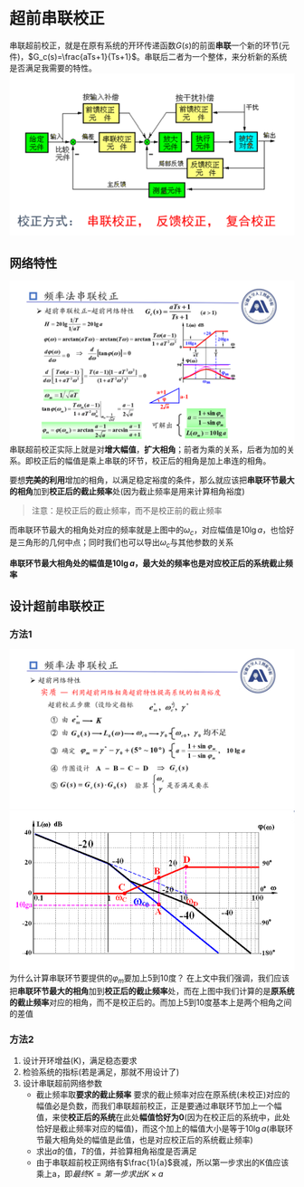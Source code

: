 # 超前串联校正
串联超前校正，就是在原有系统的开环传递函数$G(s)$的前面**串联**一个新的环节(元件)，$G_c(s)=\frac{aTs+1}{Ts+1}$。串联后二者为一个整体，来分析新的系统是否满足我需要的特性。
![](picture/13_2.png)
## 网络特性
![](picture/13_1.png)
串联超前校正实际上就是对**增大幅值**，**扩大相角**；前者为乘的关系，后者为加的关系。即校正后的幅值是乘上串联的环节，校正后的相角是加上串连的相角。

要想**完美的利用**增加的相角，以满足稳定裕度的条件，那么就应该把**串联环节最大的相角**加到**校正后的截止频率**处(因为截止频率是用来计算相角裕度)
>注意：是校正后的截止频率，而不是校正前的截止频率

而串联环节最大的相角处对应的频率就是上图中的$\omega_c$，对应幅值是$10 \lg a$，也恰好是三角形的几何中点；同时我们也可以导出$\omega_c$与其他参数的关系

**串联环节最大相角处的幅值是$10 \lg a$，最大处的频率也是对应校正后的系统截止频率**
## 设计超前串联校正
### 方法1
![](picture/13_3.png)
![](picture/13_4.png)
为什么计算串联环节要提供的$\varphi_m$要加上5到10度？
在上文中我们强调，我们应该把**串联环节最大的相角**加到**校正后的截止频率**处，而在上图中我们计算的是**原系统的截止频率**对应的相角，而不是校正后的。而加上5到10度基本上是两个相角之间的差值
### 方法2
1. 设计开环增益(K)，满足稳态要求
2. 检验系统的指标(若是满足，那就不用设计了)
3. 设计串联超前网络参数
   * 截止频率取**要求的截止频率**
     要求的截止频率对应在原系统(未校正)对应的幅值必是负数，而我们串联超前校正，正是要通过串联环节加上一个幅值，来使**校正后的系统**在此处**幅值恰好为0**(因为在校正后的系统中，此处恰好是截止频率对应的幅值)，而这个加上的幅值大小是等于$10\lg a$(串联环节最大相角处的幅值是此值，也是对应校正后的系统截止频率)
    *  求出$a$的值，$T$的值，并验算相角裕度是否满足
    *  由于串联超前校正网络有$\frac{1}{a}$衰减，所以第一步求出的K值应该乘上a，即$最终K=第一步求出K\times a$